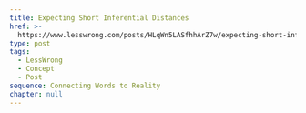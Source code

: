 ```yaml
---
title: Expecting Short Inferential Distances
href: >-
  https://www.lesswrong.com/posts/HLqWn5LASfhhArZ7w/expecting-short-inferential-distances
type: post
tags:
  - LessWrong
  - Concept
  - Post
sequence: Connecting Words to Reality
chapter: null
---
```


